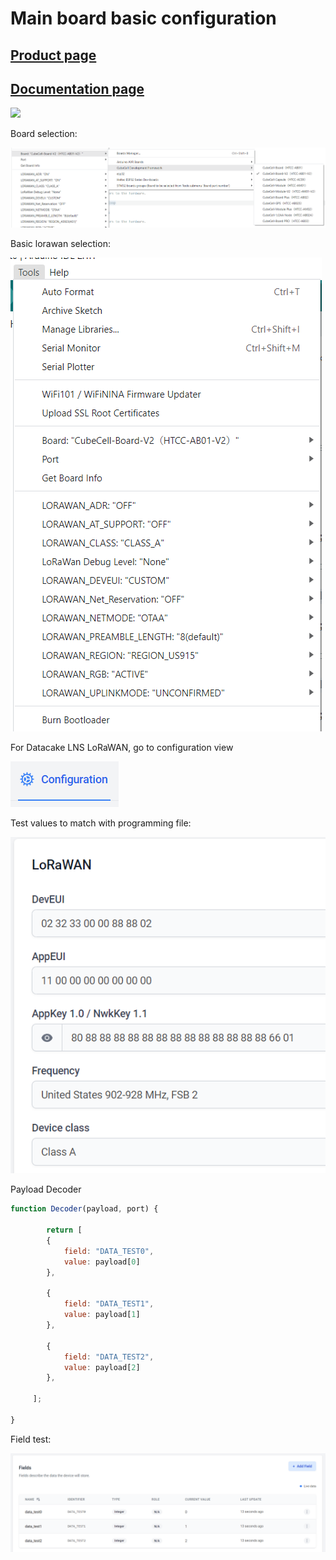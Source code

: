 # Main board basic configuration
## [Product page](https://heltec.org/project/htcc-ab01-v2/)
## [Documentation page](https://docs.heltec.cn/en/node/asr650x/htcc_ab01/index.html)
![](https://heltec.org/wp-content/uploads/2023/10/HTCC-AB01_V2-1200x767.jpg)

Board selection:

![](board_selection.png)

Basic lorawan selection:

![](board_lorawan_basic_selection.png)

For Datacake LNS LoRaWAN, go to configuration view

![](config.png)

Test values to match with programming file:

![](lora_param.png)

Payload Decoder

```javascript
function Decoder(payload, port) {

        return [
        {
            field: "DATA_TEST0",
            value: payload[0]
        },
    
        {
            field: "DATA_TEST1",
            value: payload[1]
        },    
        
        {
            field: "DATA_TEST2",
            value: payload[2]
        },   
        
     ];

} 
```
Field test:

![](Field_image.png)
